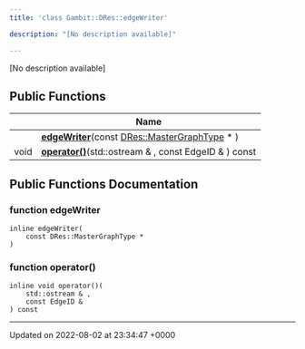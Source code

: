 ```yaml
---
title: 'class Gambit::DRes::edgeWriter'

description: "[No description available]"

---
```









[No description available]

## Public Functions

|                | Name           |
| -------------- | -------------- |
| | **[edgeWriter](/documentation/code/colliderbit_development/classes/classgambit_1_1dres_1_1edgewriter/#function-edgewriter)**(const [DRes::MasterGraphType](/documentation/code/colliderbit_development/namespaces/namespacegambit_1_1dres/#typedef-mastergraphtype) * ) |
| void | **[operator()](/documentation/code/colliderbit_development/classes/classgambit_1_1dres_1_1edgewriter/#function-operator())**(std::ostream & , const EdgeID & ) const |

## Public Functions Documentation

### function edgeWriter

```
inline edgeWriter(
    const DRes::MasterGraphType * 
)
```


### function operator()

```
inline void operator()(
    std::ostream & ,
    const EdgeID & 
) const
```


-------------------------------

Updated on 2022-08-02 at 23:34:47 +0000